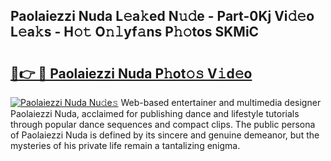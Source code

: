 ## Paolaiezzi Nuda L𝚎a𝚔ed N𝚞𝚍e - Part-0Kj Vi𝚍𝚎o L𝚎a𝚔s - H𝚘𝚝 O𝚗𝚕yf𝚊ns P𝚑𝚘tos SKMiC

# <h2><a href="http://kfa29do.oniu.top/?m=Paolaiezzi+Nuda">🔗👉 🔴 Paolaiezzi Nuda P𝚑ot𝚘𝚜 V𝚒d𝚎o</a></h2>

[![Paolaiezzi Nuda Nu𝚍e𝚜](https://i.imgur.com/0qMVB7G.gif)](http://kfa29do.oniu.top/?m=Paolaiezzi+Nuda)
Web-based entertainer and multimedia designer Paolaiezzi Nuda, acclaimed for publishing dance and lifestyle tutorials through popular dance sequences and compact clips. The public persona of Paolaiezzi Nuda is defined by its sincere and genuine demeanor, but the mysteries of his private life remain a tantalizing enigma.  
